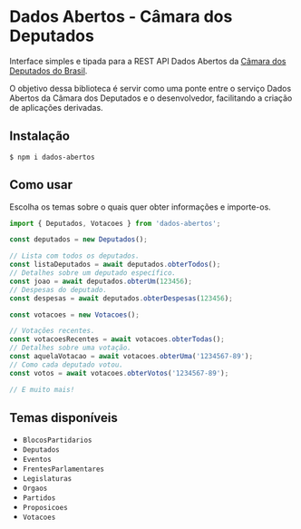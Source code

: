 # Dados Abertos - Câmara dos Deputados
Interface simples e tipada para a REST API Dados Abertos da [Câmara dos Deputados do Brasil](https://www.camara.leg.br/).

O objetivo dessa biblioteca é servir como uma ponte entre o serviço Dados Abertos da Câmara dos Deputados e o desenvolvedor, facilitando a criação de aplicações derivadas.

## Instalação

```
$ npm i dados-abertos
```

## Como usar

Escolha os temas sobre o quais quer obter informações e importe-os.

```javascript
import { Deputados, Votacoes } from 'dados-abertos';

const deputados = new Deputados();

// Lista com todos os deputados.
const listaDeputados = await deputados.obterTodos();
// Detalhes sobre um deputado específico.
const joao = await deputados.obterUm(123456);
// Despesas do deputado.
const despesas = await deputados.obterDespesas(123456);

const votacoes = new Votacoes();

// Votações recentes.
const votacoesRecentes = await votacoes.obterTodas();
// Detalhes sobre uma votação.
const aquelaVotacao = await votacoes.obterUma('1234567-89');
// Como cada deputado votou.
const votos = await votacoes.obterVotos('1234567-89');

// E muito mais!
```

## Temas disponíveis

- `BlocosPartidarios`
- `Deputados`
- `Eventos`
- `FrentesParlamentares`
- `Legislaturas`
- `Orgaos`
- `Partidos`
- `Proposicoes`
- `Votacoes`
